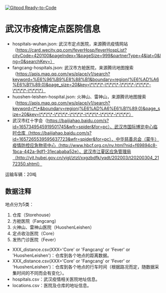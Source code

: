 [![Gitpod Ready-to-Code](https://img.shields.io/badge/Gitpod-Ready--to--Code-blue?logo=gitpod)](https://gitpod.io/#https://github.com/gumuxiansheng/COVID-19) 

# 武汉市疫情定点医院信息

- hospitals-wuhan.json: 武汉市定点医院，来源腾讯疫情网站（https://card.wecity.qq.com/feverHosp/feverHospList?cityCode=420100&pageIndex=1&pageSize=999&partnerType=4&lat=0&lng=0&searchKey=）
- fangcang-hospitals.json: 武汉市方舱医院，来源腾讯地图搜索（https://apis.map.qq.com/ws/place/v1/search?keyword=%E6%96%B9%E8%88%B1&boundary=region(%E6%AD%A6%E6%B1%89,0)&page_size=20&key=\*\*\*\*-\*\*\*\*-\*\*\*\*-\*\*\*\*-\*\*\*\*-\*\*\*\*）
- huoshen-leishen-hospital.json: 火神山、雷神山，来源腾讯地图搜索（https://apis.map.qq.com/ws/place/v1/search?keyword=\*\*&boundary=region(%E6%AD%A6%E6%B1%89,0)&page_size=20&key=\*\*\*\*-\*\*\*\*-\*\*\*\*-\*\*\*\*-\*\*\*\*-\*\*\*\*）
- 武汉市红十字会（https://baijiahao.baidu.com/s?id=1657349545919501745&wfr=spider&for=pc）、武汉市国际博览中心临时仓库（https://baijiahao.baidu.com/s?id=1657265539595637723&wfr=spider&for=pc）、中华慈善总会（蒙牛）疫情防控应急物资中心（http://www.hbcf.org.cn/nv.html?nid=f69894c8-1bca-442a-9df1-31ecababa52e）、武汉市江夏区应急管理局（http://yjt.hubei.gov.cn/yjgl/ztzl/xxgzbdfk/yqdt/202003/t20200304_2172350.shtml）

运输车辆：20吨

## 数据注释

地点分为5类：

1. 仓库（Storehouse）
2. 方舱医院（Fangcang）
3. 火神山、雷神山医院（HuoshenLeishen）
4. 定点收治医院（Core）
5. 发热门诊医院（Fever）

* XXX_distance.csv(XXX='Core' or 'Fangcang' or 'Fever' or 'HuoshenLeishen')：仓库到各个地点的距离数据。
* XXX_distance.csv(XXX='Core' or 'Fangcang' or 'Fever' or 'HuoshenLeishen')：仓库到各个地点的行车时间（根据路况而定，随数据采集时间的不同而会有变化）。
* hospitals.csv：武汉疫情相关医院地址信息。
* locations.csv：医院及仓库的地址信息。
